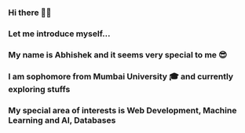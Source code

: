 ### Hi there 👋😀 

### Let me introduce myself...

### My name is Abhishek and it seems very special to me 😎

### I am sophomore from Mumbai University 🎓 and currently exploring stuffs 

### My special area of interests is Web Development, Machine Learning and AI, Databases

<!--
**abhishekY2401/abhishekY2401** is a ✨ _special_ ✨ repository because its `README.md` (this file) appears on your GitHub profile.

Here are some ideas to get you started:

- 🔭 I’m currently working on ...
- 🌱 I’m currently learning ...
- 👯 I’m looking to collaborate on ...
- 🤔 I’m looking for help with ...
- 💬 Ask me about ...
- 📫 How to reach me: ...
- 😄 Pronouns: ...
- ⚡ Fun fact: ...
-->
